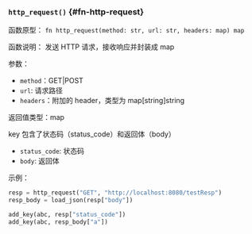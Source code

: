 ### `http_request()` {#fn-http-request}

函数原型： `fn http_request(method: str, url: str, headers: map) map`

函数说明： 发送 HTTP 请求，接收响应并封装成 map

参数：

- `method`：GET|POST
- `url`: 请求路径
- `headers`：附加的 header，类型为 map[string]string

返回值类型：map

key 包含了状态码（status_code）和返回体（body）

- `status_code`: 状态码
- `body`: 返回体

示例：

```python
resp = http_request("GET", "http://localhost:8080/testResp")
resp_body = load_json(resp["body"])

add_key(abc, resp["status_code"])
add_key(abc, resp_body["a"])
```